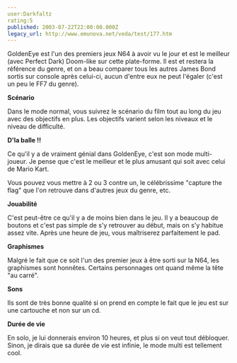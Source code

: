 ```yaml
---
user:Darkfaltz
rating:5
published: 2003-07-22T22:00:00.000Z
legacy_url: http://www.emunova.net/veda/test/177.htm
---
```

GoldenEye est l'un des premiers jeux N64 à avoir vu le jour et est le meilleur (avec Perfect Dark) Doom-like sur cette plate-forme. Il est et restera la référence du genre, et on a beau comparer tous les autres James Bond sortis sur console après celui-ci, aucun d'entre eux ne peut l'égaler (c'est un peu le FF7 du genre).  

  

**Scénario**  

Dans le mode normal, vous suivrez le scénario du film tout au long du jeu avec des objectifs en plus. Les objectifs varient selon les niveaux et le niveau de difficulté.  

  

**D'la balle !!**  

Ce qu'il y a de vraiment génial dans GoldenEye, c'est son mode multi-joueur. Je pense que c'est le meilleur et le plus amusant qui soit avec celui de Mario Kart.  

Vous pouvez vous mettre à 2 ou 3 contre un, le célébrissime "capture the flag" que l'on retrouve dans d'autres jeux du genre, etc.  

  

**Jouabilité**  

C'est peut-être ce qu'il y a de moins bien dans le jeu. Il y a beaucoup de boutons et c'est pas simple de s'y retrouver au début, mais on s'y habitue assez vite. Après une heure de jeu, vous maîtriserez parfaitement le pad.  

  

**Graphismes**  

Malgré le fait que ce soit l'un des premier jeux à être sorti sur la N64, les graphismes sont honnêtes. Certains personnages ont quand même la tête "au carré".  

  

**Sons**  

Ils sont de très bonne qualité si on prend en compte le fait que le jeu est sur une cartouche et non sur un cd.  

  

**Durée de vie**  

En solo, je lui donnerais environ 10 heures, et plus si on veut tout débloquer. Sinon, je dirais que sa durée de vie est infinie, le mode multi est tellement cool.